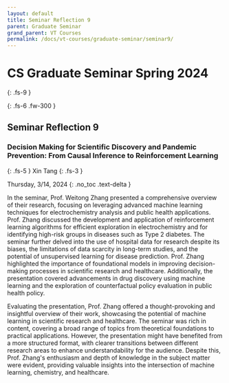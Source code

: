 ```yaml
---
layout: default
title: Seminar Reflection 9
parent: Graduate Seminar
grand_parent: VT Courses
permalink: /docs/vt-courses/graduate-seminar/seminar9/
---
```


# CS Graduate Seminar Spring 2024
{: .fs-9 }
<!-- ./grace/main.py is the main file to kick off experiments. -->
{: .fs-6 .fw-300 }

## Seminar Reflection 9

### Decision Making for Scientific Discovery and Pandemic Prevention: From Causal Inference to Reinforcement Learning
{: .fs-5 }
Xin Tang
{: .fs-3 }

Thursday, 3/14, 2024
{: .no_toc .text-delta }

In the seminar, Prof. Weitong Zhang presented a comprehensive overview of their research, focusing on leveraging advanced machine learning techniques for electrochemistry analysis and public health applications. Prof. Zhang discussed the development and application of reinforcement learning algorithms for efficient exploration in electrochemistry and for identifying high-risk groups in diseases such as Type 2 diabetes. The seminar further delved into the use of hospital data for research despite its biases, the limitations of data scarcity in long-term studies, and the potential of unsupervised learning for disease prediction. Prof. Zhang highlighted the importance of foundational models in improving decision-making processes in scientific research and healthcare. Additionally, the presentation covered advancements in drug discovery using machine learning and the exploration of counterfactual policy evaluation in public health policy.

Evaluating the presentation, Prof. Zhang offered a thought-provoking and insightful overview of their work, showcasing the potential of machine learning in scientific research and healthcare. The seminar was rich in content, covering a broad range of topics from theoretical foundations to practical applications. However, the presentation might have benefited from a more structured format, with clearer transitions between different research areas to enhance understandability for the audience. Despite this, Prof. Zhang's enthusiasm and depth of knowledge in the subject matter were evident, providing valuable insights into the intersection of machine learning, chemistry, and healthcare.